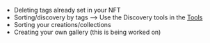 * Deleting tags already set in your NFT
* Sorting/discovery by tags --> Use the Discovery tools in the [Tools](https://github.com/hicetnunc2000/hicetnunc/wiki/Tools-made-by-the-community)
* Sorting your creations/collections
* Creating your own gallery (this is being worked on)